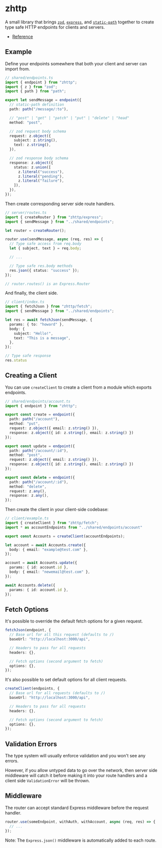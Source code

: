 # zhttp
A small library that brings [`zod`][zod], [`express`][express], and [`static-path`][static-path] together to create type safe HTTP endpoints for clients and servers.

* [Reference](./docs)

## Example
Define your endpoints somewhere that both your client and server can import from.

```ts
// shared/endpoints.ts
import { endpoint } from "zhttp";
import { z } from "zod";
import { path } from "path";

export let sendMessage = endpoint({
  // static-path definition
  path: path("/message/:to"),

  // "post" | "get" | "patch" | "put" | "delete" | "head"
  method: "post",

  // zod request body schema
  request: z.object({
    subject: z.string(),
    text: z.string(),
  }),

  // zod response body schema
  response: z.object({
    status: z.union([
      z.literal("success"),
      z.literal("pending"),
      z.literal("failure"),
    ]),
  }),
});
```

Then create corresponding server side route handlers.

```ts
// server/routes.ts
import { createRouter } from "zhttp/express";
import { sendMessage } from "../shared/endpoints";

let router = createRouter();

router.use(sendMessage, async (req, res) => {
  // Type safe access from req.body
  let { subject, text } = req.body;

  // ...

  // Type safe res.body methods
  res.json({ status: "success" });
});

// router.routes() is an Express.Router
```

And finally, the client side.

```ts
// client/index.ts
import { fetchJson } from "zhttp/fetch";
import { sendMessage } from "../shared/endpoints";

let res = await fetchJson(sendMessage, {
  params: { to: "howard" },
  body: {
    subject: "Hello!",
    text: "This is a message",
  },
});

// Type safe response
res.status
```

## Creating a Client
You can use `createClient` to create a client from a module which exports endpoints.

```ts
// shared/endpoints/account.ts
import { endpoint } from "zhttp";

export const create = endpoint({
  path: path("/account"),
  method: "put",
  request: z.object({ email: z.string() }),
  response: z.object({ id: z.string(), email: z.string() })
});

export const update = endpoint({
  path: path("/account/:id"),
  method: "post",
  request: z.object({ email: z.string() }),
  response: z.object({ id: z.string(), email: z.string() })
});

export const delete = endpoint({
  path: path("/account/:id"),
  method: "delete",
  request: z.any(),
  response: z.any(),
});
```

Then create the client in your client-side codebase:

```ts
// client/example.ts
import { createClient } from "zhttp/fetch";
import * as accountEndpoints from "../shared/endpoints/account"

export const Accounts = createClient(accountEndpoints);

let account = await Accounts.create({
  body: { email: "example@test.com" },
});

account = await Accounts.update({
  params: { id: account.id },
  body: { email: "newemail@test.com" },
});

await Accounts.delete({
  params: { id: account.id },
});
```

## Fetch Options
It's possible to override the default fetch options for a given request.

```ts
fetchJson(endpoint, {
  // Base url for all this request (defaults to /)
  baseUrl: "http://localhost:3000/api",

  // Headers to pass for all requests
  headers: {},

  // Fetch options (second argument to fetch)
  options: {},
});
```

It's also possible to set default options for all client requests.

```ts
createClient(endpoints, {
  // Base url for all requests (defaults to /)
  baseUrl: "http://localhost:3000/api",

  // Headers to pass for all requests
  headers: {},

  // Fetch options (second argument to fetch)
  options: {},
});
```

## Validation Errors
The type system will usually enforce validation and you won't see any errors.

However, if you allow untyped data to go over the network, then server side middleware will catch it before making it into your route handlers and a client side `ValidationError` will be thrown.

## Middleware
The router can accept standard Express middleware before the request handler.

```ts
router.use(someEndpoint, withAuth, withAccount, async (req, res) => {
  // ...
});
```

Note: The `Express.json()` middleware is automatically added to each route.

[express]: https://github.com/expressjs/express
[zod]: https://github.com/colinhacks/zod
[static-path]: https://github.com/garybernhardt/static-path
